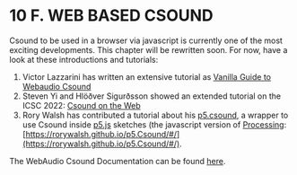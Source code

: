 # 10 F. WEB BASED CSOUND

Csound to be used in a browser via javascript is currently one of the most exciting developments. This chapter will be rewritten soon. For now, have a look at these introductions and tutorials:

1. Victor Lazzarini has written an extensive tutorial as [Vanilla Guide to Webaudio Csound](https://vlazzarini.github.io/vanilla/)
2. Steven Yi and Hlöðver Sigurðsson showed an extended tutorial on the ICSC 2022: [Csound on the Web](https://kunstmusik.github.io/icsc2022-csound-web)
3. Rory Walsh has contributed a tutorial about his [p5.csound](https://github.com/rorywalsh/p5.Csound), a wrapper to use Csound inside [p5.js](https://p5js.org/) sketches (the javascript version of [Processing](https://processing.org/): [https://rorywalsh.github.io/p5.Csound/#/](https://rorywalsh.github.io/p5.Csound/#/).

The WebAudio Csound Documentation can be found [here](https://www.npmjs.com/package/@csound/browser).
